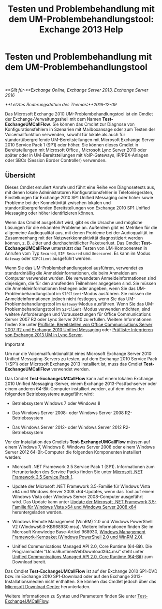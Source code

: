 ﻿---
title: 'Testen und Problembehandlung mit dem UM-Problembehandlungstool: Exchange 2013 Help'
TOCTitle: Testen und Problembehandlung mit dem UM-Problembehandlungstool
ms:assetid: 1fab2e52-bd2d-4e46-b222-53fee9d34cba
ms:mtpsurl: https://technet.microsoft.com/de-de/library/Gg621148(v=EXCHG.150)
ms:contentKeyID: 56271560
ms.date: 04/24/2018
mtps_version: v=EXCHG.150
ms.translationtype: HT
---

# Testen und Problembehandlung mit dem UM-Problembehandlungstool

 

_**Gilt für:**Exchange Online, Exchange Server 2013, Exchange Server 2016_

_**Letztes Änderungsdatum des Themas:**2016-12-09_

Das Microsoft Exchange 2010 UM-Problembehandlungstool ist ein Cmdlet der Exchange-Verwaltungsshell mit dem Namen **Test-ExchangeUMCallFlow**. Sie können das Cmdlet zur Diagnose von Konfigurationsfehlern in Szenarien mit Mailboxansage oder zum Testen der Voicemailfunktion verwenden, sowohl für lokale als auch für standortübergreifende UM-Bereitstellungen mit Microsoft Exchange Server 2010 Service Pack 1 (SP1) oder höher. Sie können dieses Cmdlet in Bereitstellungen mit Microsoft Office , Microsoft Lync Server 2010 oder später oder in UM-Bereitstellungen mit VoIP-Gateways, IP/PBX-Anlagen oder SBCs (Session Border Controller) verwenden.

## Übersicht

Dieses Cmdlet emuliert Anrufe und führt eine Reihe von Diagnosetests aus, mit denen lokale Administratoren Konfigurationsfehler in Telefoniegeräten, Einstellungen für Exchange 2010 SP1 Unified Messaging oder höher sowie Probleme bei der Konnektivität zwischen lokalen und standortübergreifenden Bereitstellungen von Exchange 2010 SP1 Unified Messaging oder höher identifizieren können.

Wenn das Cmdlet ausgeführt wird, gibt es die Ursache und mögliche Lösungen für die erkannten Probleme an. Außerdem gibt es Metriken für die allgemeine Audioqualität aus, mit denen Probleme bei der Audioqualität im Zusammenhang mit der Netzwerkkonnektivität diagnostiziert werden können, z. B. Jitter und durchschnittlicher Paketverlust. Das Cmdlet **Test-ExchangeUMCallFlow** unterstützt das Testen von UM-Komponenten in Anrufen vom Typ `Secured`, `SIP Secured` und `Unsecured`. Es kann im Modus `Gateway` oder `SIPClient` ausgeführt werden.

Wenn Sie das UM-Problembehandlungstool ausführen, verwendet es standardmäßig die Anmeldeinformationen, die beim Anmelden am Computer verwendet wurden. Die verwendeten Anmeldeinformationen sind diejenigen, die für den anrufenden Teilnehmer angegeben sind. Sie müssen die Anmeldeinformationen festlegen oder angeben, wenn Sie das UM-Problembehandlungstool im `SIPClient`-Modus ausführen. Sie müssen die Anmeldeinformationen jedoch nicht festlegen, wenn Sie das UM-Problembehandlungstool im `Gateway`-Modus ausführen. Wenn Sie das UM-Problembehandlungstool im `SIPClient`-Modus verwenden möchten, sind weitere Anforderungen und Voraussetzungen für Office Communications Server 2007 R2 oder Lync Server 2010 zu erfüllen. Weitere Informationen finden Sie unter [Prüfliste: Bereitstellen von Office Communications Server 2007 R2 und Exchange 2010 Unified Messaging](https://go.microsoft.com/fwlink/p/?linkid=311961) oder [Prüfliste: Integrieren von Exchange 2013 UM in Lync Server](checklist-integrate-exchange-2013-um-with-lync-server-exchange-2013-help.md).


> [!IMPORTANT]
> Um nur die Voicemailfunktionalität eines Microsoft Exchange Server 2010 Unified Messaging-Servers zu testen, auf dem Exchange 2010 Service Pack 1 (SP1) oder Microsoft Exchange 2013 installiert ist, muss das Cmdlet <STRONG>Test-ExchangeUMCallFlow</STRONG> verwendet werden.



Das Cmdlet **Test-ExchangeUMCallFlow** kann auf einem lokalen Exchange 2010 Unified Messaging-Server, einem Exchange 2013-Postfachserver oder einem anderen 64-Bit-Computer installiert werden, auf dem eines der folgenden Betriebssysteme ausgeführt wird:

  - Betriebssystem Windows 7 oder Windows 8

  - Das Windows Server 2008- oder Windows Server 2008 R2-Betriebssystem

  - Das Windows Server 2012- oder Windows Server 2012 R2-Betriebssystem

Vor der Installation des Cmdlets **Test-ExchangeUMCallFlow** müssen auf einem Windows 7, Windows 8, Windows Server 2008 oder einem Windows Server 2012 64-Bit-Computer die folgenden Komponenten installiert werden:

  - Microsoft .NET Framework 3.5 Service Pack 1 (SP1). Informationen zum Herunterladen des Service Packs finden Sie unter [Microsoft .NET Framework 3.5 Service Pack 1](https://go.microsoft.com/fwlink/p/?linkid=152380).

  - Update der Microsoft .NET Framework 3.5-Familie für Windows Vista x64 und Windows Server 2008 x64-Updates, wenn das Tool auf einem Windows Vista oder Windows Server 2008-Computer ausgeführt wird. Das Update kann unter [Update der Microsoft .NET Framework 3.5-Familie für Windows Vista x64 und Windows Server 2008 x64](https://go.microsoft.com/fwlink/p/?linkid=178998) heruntergeladen werden.

  - Windows Remote Management (WinRM) 2.0 und Windows PowerShell V2 (Windows6.0-KB968930.msu). Weitere Informationen finden Sie im Microsoft Knowledge Base-Artikel 968930, [Windows Management Framework-Kernpaket (Windows PowerShell 2.0 und WinRM 2.0)](http://go.microsoft.com/fwlink/?linkid=3052%26kbid=968930).

  - Unified Communications Managed API 2.0, Core Runtime (64-Bit). Die Programmdatei "UcmaRuntimeWebDownloadX64.msi" steht unter [Unified Communications Managed API 2.0, Core Runtime (64-Bit)](https://go.microsoft.com/fwlink/?linkid=198175) zum Download bereit.

Das Cmdlet **Test-ExchangeUMCallFlow** ist auf der Exchange 2010 SP1-DVD bzw. im Exchange 2010 SP1-Download oder auf den Exchange 2013-Installationsmedien nicht enthalten. Sie können das Cmdlet jedoch über das [Microsoft Download Center](https://go.microsoft.com/fwlink/?linkid=182625) herunterladen.

Weitere Informationen zu Syntax und Parametern finden Sie unter [Test-ExchangeUMCallFlow](https://technet.microsoft.com/de-de/library/ff630913\(v=exchg.150\)).

